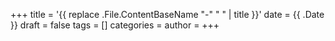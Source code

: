 +++
title = '{{ replace .File.ContentBaseName "-" " " | title }}'
date = {{ .Date }}
draft = false
tags = []
categories = 
author = 
+++

